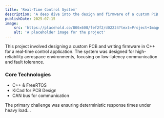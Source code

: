 ```yaml
---
title: 'Real-Time Control System'
description: 'A deep dive into the design and firmware of a custom PCB for a high-reliability aerospace application.'
publishDate: 2025-07-15
image:
    src: 'https://placehold.co/800x600/fef2f2/d02224?text=Project+Image'
    alt: 'A placeholder image for the project'
---
```


This project involved designing a custom PCB and writing firmware in C++ for a real-time control application. The system was designed for high-reliability aerospace environments, focusing on low-latency communication and fault tolerance.

### Core Technologies
- C++ & FreeRTOS
- KiCad for PCB Design
- CAN bus for communication

The primary challenge was ensuring deterministic response times under heavy load...